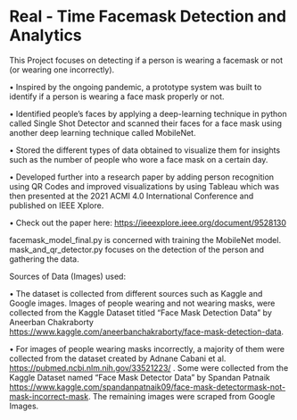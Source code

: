 # Real - Time Facemask Detection and Analytics
This Project focuses on detecting if a person is wearing a facemask or not (or wearing one incorrectly).

•	Inspired by the ongoing pandemic, a prototype system was built to identify if a person is wearing a face mask properly or not.

•	Identified people’s faces by applying a deep-learning technique in python called Single Shot Detector and scanned their faces for a face mask using another deep learning technique called MobileNet.

•	Stored the different types of data obtained to visualize them for insights such as the number of people who wore a face mask on a certain day.

•	Developed further into a research paper by adding person recognition using QR Codes and improved visualizations by using Tableau which was then presented at the 2021 ACMI 4.0 International Conference and published on IEEE Xplore. 

• Check out the paper here: https://ieeexplore.ieee.org/document/9528130

facemask_model_final.py is concerned with training the MobileNet model. 
mask_and_qr_detector.py focuses on the detection of the person and gathering the data.

Sources of Data (Images) used: 

• The dataset is collected from different sources such as Kaggle and Google images. Images of people wearing and not wearing masks, were collected from the Kaggle Dataset titled “Face Mask Detection Data” by Aneerban Chakraborty https://www.kaggle.com/aneerbanchakraborty/face-mask-detection-data. 

• For images of people wearing masks incorrectly, a majority of them were collected from the dataset created by Adnane Cabani et al. https://pubmed.ncbi.nlm.nih.gov/33521223/ .
Some were collected from the Kaggle Dataset named “Face Mask Detector Data” by Spandan Patnaik https://www.kaggle.com/spandanpatnaik09/face-mask-detectormask-not-mask-incorrect-mask. The remaining images were scraped from Google Images.

